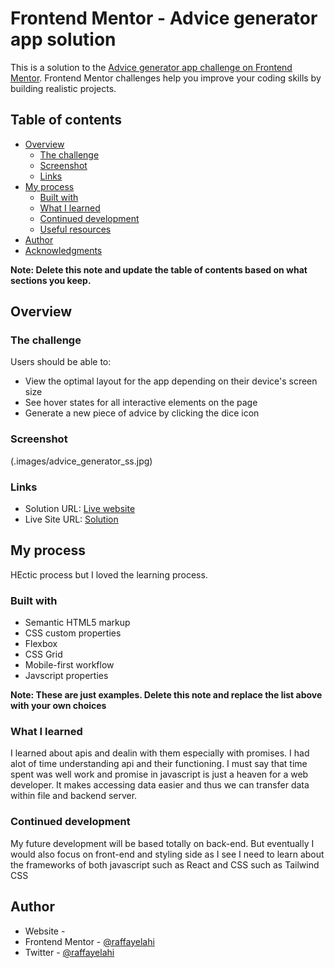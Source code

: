 # Frontend Mentor - Advice generator app solution

This is a solution to the [Advice generator app challenge on Frontend Mentor](https://www.frontendmentor.io/challenges/advice-generator-app-QdUG-13db). Frontend Mentor challenges help you improve your coding skills by building realistic projects.

## Table of contents

- [Overview](#overview)
  - [The challenge](#the-challenge)
  - [Screenshot](#screenshot)
  - [Links](#links)
- [My process](#my-process)
  - [Built with](#built-with)
  - [What I learned](#what-i-learned)
  - [Continued development](#continued-development)
  - [Useful resources](#useful-resources)
- [Author](#author)
- [Acknowledgments](#acknowledgments)

**Note: Delete this note and update the table of contents based on what sections you keep.**

## Overview

### The challenge

Users should be able to:

- View the optimal layout for the app depending on their device's screen size
- See hover states for all interactive elements on the page
- Generate a new piece of advice by clicking the dice icon

### Screenshot

(.images/advice_generator_ss.jpg)


### Links

- Solution URL: [Live website](https://main--jolly-sunshine-87f82c.netlify.app/)
- Live Site URL: [Solution](https://github.com/RaffayElahi/advice-generator)

## My process
HEctic process but I loved the learning process.

### Built with

- Semantic HTML5 markup
- CSS custom properties
- Flexbox
- CSS Grid
- Mobile-first workflow
- Javscript properties

**Note: These are just examples. Delete this note and replace the list above with your own choices**

### What I learned

I learned about apis and dealin with them especially with promises. I had alot of time understanding api and their functioning. I must say that time spent was well work and promise in javascript is just a heaven for a web developer. It makes accessing data easier and thus we can transfer data within file and backend server.


### Continued development
My future development will be based totally on back-end. But eventually I would also focus on front-end and styling side as I see I need to learn about the frameworks of both javascript such as React and CSS such as Tailwind CSS 


## Author

- Website - [](https://www.your-site.com)
- Frontend Mentor - [@raffayelahi](https://www.frontendmentor.io/profile/raffayelahi)
- Twitter - [@raffayelahi](https://www.twitter.com/raffayelahi)

